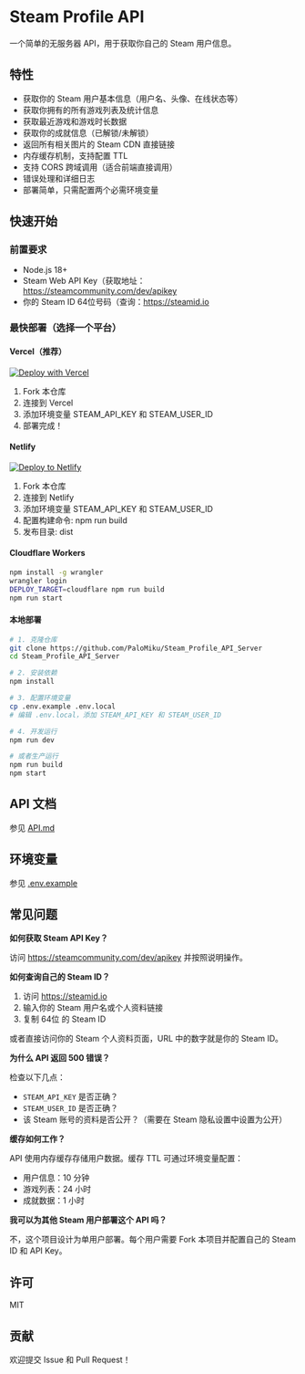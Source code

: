 # Steam Profile API

一个简单的无服务器 API，用于获取你自己的 Steam 用户信息。

## 特性

- 获取你的 Steam 用户基本信息（用户名、头像、在线状态等）
- 获取你拥有的所有游戏列表及统计信息
- 获取最近游戏和游戏时长数据
- 获取你的成就信息（已解锁/未解锁）
- 返回所有相关图片的 Steam CDN 直接链接
- 内存缓存机制，支持配置 TTL
- 支持 CORS 跨域调用（适合前端直接调用）
- 错误处理和详细日志
- 部署简单，只需配置两个必需环境变量

## 快速开始

### 前置要求

- Node.js 18+
- Steam Web API Key（获取地址：<https://steamcommunity.com/dev/apikey>
- 你的 Steam ID 64位号码（查询：<https://steamid.io>

### 最快部署（选择一个平台）

#### Vercel（推荐）

[![Deploy with Vercel](https://vercel.com/button)](https://vercel.com/new/clone?repository-url=https%3A%2F%2Fgithub.com%2FPaloMiku%2FSteam_Profile_API_Server&env=STEAM_API_KEY,STEAM_USER_ID,CACHE_TTL_USER_MINUTES,CACHE_TTL_GAMES_HOURS,CACHE_TTL_ACHIEVEMENTS_HOURS)

1. Fork 本仓库
2. 连接到 Vercel
3. 添加环境变量 STEAM_API_KEY 和 STEAM_USER_ID
4. 部署完成！

#### Netlify

[![Deploy to Netlify](https://www.netlify.com/img/deploy/button.svg)](https://app.netlify.com/start/deploy?repository=https://github.com/PaloMiku/Steam_Profile_API_Server)

1. Fork 本仓库
2. 连接到 Netlify
3. 添加环境变量 STEAM_API_KEY 和 STEAM_USER_ID
4. 配置构建命令: npm run build
5. 发布目录: dist

#### Cloudflare Workers

```bash
npm install -g wrangler
wrangler login
DEPLOY_TARGET=cloudflare npm run build
npm run start
```

#### 本地部署

```bash
# 1. 克隆仓库
git clone https://github.com/PaloMiku/Steam_Profile_API_Server
cd Steam_Profile_API_Server

# 2. 安装依赖
npm install

# 3. 配置环境变量
cp .env.example .env.local
# 编辑 .env.local，添加 STEAM_API_KEY 和 STEAM_USER_ID

# 4. 开发运行
npm run dev

# 或者生产运行
npm run build
npm start
```

## API 文档

参见 [API.md](./API.md)

## 环境变量

参见 [.env.example](./.env.example)

## 常见问题

**如何获取 Steam API Key？**

访问 <https://steamcommunity.com/dev/apikey> 并按照说明操作。

**如何查询自己的 Steam ID？**

1. 访问 <https://steamid.io>
2. 输入你的 Steam 用户名或个人资料链接
3. 复制 64位 的 Steam ID

或者直接访问你的 Steam 个人资料页面，URL 中的数字就是你的 Steam ID。

**为什么 API 返回 500 错误？**

检查以下几点：
- `STEAM_API_KEY` 是否正确？
- `STEAM_USER_ID` 是否正确？
- 该 Steam 账号的资料是否公开？（需要在 Steam 隐私设置中设置为公开）

**缓存如何工作？**

API 使用内存缓存存储用户数据。缓存 TTL 可通过环境变量配置：
- 用户信息：10 分钟
- 游戏列表：24 小时
- 成就数据：1 小时

**我可以为其他 Steam 用户部署这个 API 吗？**

不，这个项目设计为单用户部署。每个用户需要 Fork 本项目并配置自己的 Steam ID 和 API Key。

## 许可

MIT

## 贡献

欢迎提交 Issue 和 Pull Request！
